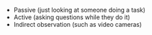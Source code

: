 - Passive (just looking at someone doing a task)
- Active (asking questions while they do it)
- Indirect observation (such as video cameras)